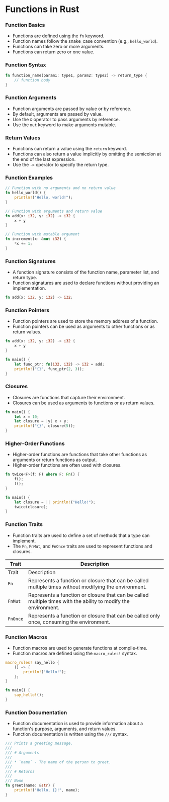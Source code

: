**Functions in Rust**
======================

### **Function Basics**

*   Functions are defined using the `fn` keyword.
*   Function names follow the snake_case convention (e.g., `hello_world`).
*   Functions can take zero or more arguments.
*   Functions can return zero or one value.

### **Function Syntax**

```rust
fn function_name(param1: type1, param2: type2) -> return_type {
    // function body
}
```

### **Function Arguments**

*   Function arguments are passed by value or by reference.
*   By default, arguments are passed by value.
*   Use the `&` operator to pass arguments by reference.
*   Use the `mut` keyword to make arguments mutable.

### **Return Values**

*   Functions can return a value using the `return` keyword.
*   Functions can also return a value implicitly by omitting the semicolon at the end of the last expression.
*   Use the `->` operator to specify the return type.

### **Function Examples**

```rust
// Function with no arguments and no return value
fn hello_world() {
    println!("Hello, world!");
}

// Function with arguments and return value
fn add(x: i32, y: i32) -> i32 {
    x + y
}

// Function with mutable argument
fn increment(x: &mut i32) {
    *x += 1;
}
```

### **Function Signatures**

*   A function signature consists of the function name, parameter list, and return type.
*   Function signatures are used to declare functions without providing an implementation.

```rust
fn add(x: i32, y: i32) -> i32;
```

### **Function Pointers**

*   Function pointers are used to store the memory address of a function.
*   Function pointers can be used as arguments to other functions or as return values.

```rust
fn add(x: i32, y: i32) -> i32 {
    x + y
}

fn main() {
    let func_ptr: fn(i32, i32) -> i32 = add;
    println!("{}", func_ptr(2, 3));
}
```

### **Closures**

*   Closures are functions that capture their environment.
*   Closures can be used as arguments to functions or as return values.

```rust
fn main() {
    let x = 10;
    let closure = |y| x + y;
    println!("{}", closure(5));
}
```

### **Higher-Order Functions**

*   Higher-order functions are functions that take other functions as arguments or return functions as output.
*   Higher-order functions are often used with closures.

```rust
fn twice<F>(f: F) where F: Fn() {
    f();
    f();
}

fn main() {
    let closure = || println!("Hello!");
    twice(closure);
}
```

### **Function Traits**

*   Function traits are used to define a set of methods that a type can implement.
*   The `Fn`, `FnMut`, and `FnOnce` traits are used to represent functions and closures.

| Trait    | Description |
| --- | --- |
| Trait | Description |
| `Fn` | Represents a function or closure that can be called multiple times without modifying the environment. |
| `FnMut` | Represents a function or closure that can be called multiple times with the ability to modify the environment. |
| `FnOnce` | Represents a function or closure that can be called only once, consuming the environment. |

### **Function Macros**

*   Function macros are used to generate functions at compile-time.
*   Function macros are defined using the `macro_rules!` syntax.

```rust
macro_rules! say_hello {
    () => {
        println!("Hello!");
    };
}

fn main() {
    say_hello!();
}
```

### **Function Documentation**

*   Function documentation is used to provide information about a function's purpose, arguments, and return values.
*   Function documentation is written using the `///` syntax.

```rust
/// Prints a greeting message.
///
/// # Arguments
///
/// * `name` - The name of the person to greet.
///
/// # Returns
///
/// None
fn greet(name: &str) {
    println!("Hello, {}!", name);
}
```